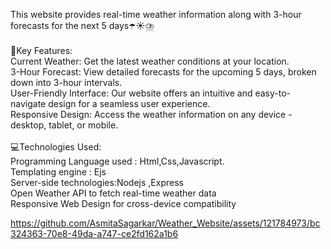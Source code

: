 This website provides real-time weather information along with 3-hour forecasts for the next 5 days☂️☀️⛈️<br>
<br>
🌈Key Features:<br>
Current Weather: Get the latest weather conditions at your location.<br>
3-Hour Forecast: View detailed forecasts for the upcoming 5 days, broken down into 3-hour intervals.<br>
User-Friendly Interface: Our website offers an intuitive and easy-to-navigate design for a seamless user experience.<br>
Responsive Design: Access the weather information on any device - desktop, tablet, or mobile.<br>
<br>
💻Technologies Used:<br>
Programming Language used : Html,Css,Javascript.<br>
Templating engine : Ejs<br>
Server-side technologies:Nodejs ,Express<br>
Open Weather API to fetch real-time weather data<br>
Responsive Web Design for cross-device compatibility<br>


https://github.com/AsmitaSagarkar/Weather_Website/assets/121784973/bc324363-70e8-49da-a747-ce2fd162a1b6

